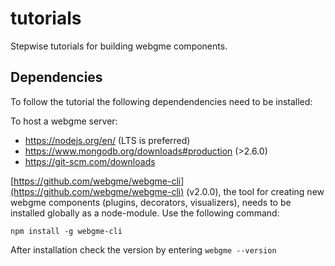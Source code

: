 # tutorials
Stepwise tutorials for building webgme components.

## Dependencies
To follow the tutorial the following dependendencies need to be installed:

To host a webgme server:
- https://nodejs.org/en/ (LTS is preferred)
- https://www.mongodb.org/downloads#production (>2.6.0)
- https://git-scm.com/downloads

[https://github.com/webgme/webgme-cli](https://github.com/webgme/webgme-cli) (v2.0.0), the tool for creating new webgme components (plugins, decorators, visualizers), needs to be installed globally as a node-module. Use the following command:
```
npm install -g webgme-cli
```
After installation check the version by entering `webgme --version`
